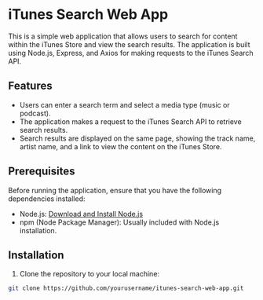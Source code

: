 # iTunes Search Web App

This is a simple web application that allows users to search for content within the iTunes Store and view the search results. The application is built using Node.js, Express, and Axios for making requests to the iTunes Search API.

## Features

- Users can enter a search term and select a media type (music or podcast).
- The application makes a request to the iTunes Search API to retrieve search results.
- Search results are displayed on the same page, showing the track name, artist name, and a link to view the content on the iTunes Store.

## Prerequisites

Before running the application, ensure that you have the following dependencies installed:

- Node.js: [Download and Install Node.js](https://nodejs.org/)
- npm (Node Package Manager): Usually included with Node.js installation.

## Installation

1. Clone the repository to your local machine:

```bash
git clone https://github.com/yourusername/itunes-search-web-app.git
